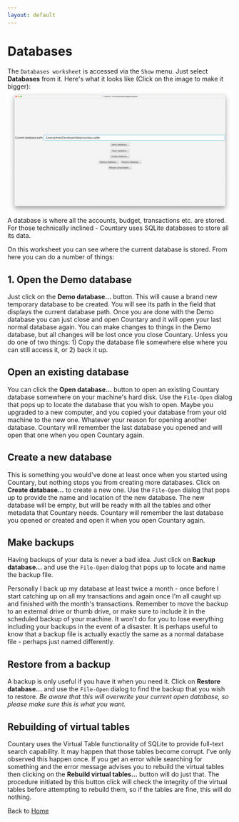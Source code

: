 ```yaml
---
layout: default
---
```

# Databases
The `Databases worksheet` is accessed via the `Show` menu. Just select **Databases** from it.
Here's what it looks like (Click on the image to make it bigger):
[![databases](images/databases.png)](images/databases.png)
A database is where all the accounts, budget, transactions etc. are stored. For those
technically inclined - Countary uses SQLite databases to store all its data.

On this worksheet you can see where the current database is stored. From here you can do 
a number of things:
## 1. Open the Demo database
Just click on the **Demo database...** button. This will cause a brand new temporary
database to be created. You will see its path in the field that displays the current
database path. Once you are done with the Demo database you can just close and open 
Countary and it will open your last normal database again. You can make changes to things
in the Demo database, but all changes will be lost once you close Countary. Unless you do
one of two things: 1) Copy the database file somewhere else where you can still access it,
or 2) back it up.
## Open an existing database
You can click the **Open database...** button to open an existing Countary database 
somewhere on your machine's hard disk. Use the `File-Open` dialog that pops up to locate
the database that you wish to open. Maybe you upgraded to a new computer, and you copied
your database from your old machine to the new one. Whatever your reason for opening another 
database. Countary will remember the last database you opened and will open that 
one when you open Countary again.
## Create a new database
This is something you would've done at least once when you started using Countary, but nothing
stops you from creating more databases. Click on **Create database...** to create a new one.
Use the `File-Open` dialog that pops up to provide the name and location of the new database.
The new database will be empty, but will be ready
with all the tables and other metadata that Countary needs. Countary will remember the last
database you opened or created and open it when you open Countary again.
## Make backups
Having backups of your data is never a bad idea. Just click on **Backup database...** and
use the `File-Open` dialog that pops up to locate and name the backup file.

Personally I back up my database at least twice a month - once before I start catching up on all my transactions and again once I'm
all caught up and finished with the month's transactions. Remember to move the backup to
an external drive or thumb drive, or make sure to include it in the scheduled backup of 
your machine. It won't do for you to lose everything including your backups in the event 
of a disaster. It is perhaps useful to know that a backup file is actually exactly the 
same as a normal database file - perhaps just named differently.
## Restore from a backup
A backup is only useful if you have it when you need it. Click on **Restore database...**
and use the `File-Open` dialog to find the backup that you wish to restore. *Be aware that 
this will overwrite your current open database, so please make sure this is what you want.*
## Rebuilding of virtual tables
Countary uses the Virtual Table functionality of SQLite to provide full-text search
capability. It may happen that those tables become corrupt. I've only observed this happen
once. If you get an error while searching for something and the error message advises
you to rebuild the virtual tables then clicking on the **Rebuild virtual tables...** button
will do just that. The procedure initiated by this button click will check the integrity
of the virtual tables before attempting to rebuild them, so if the tables are fine, this
will do nothing.

Back to [Home](index.markdown)
